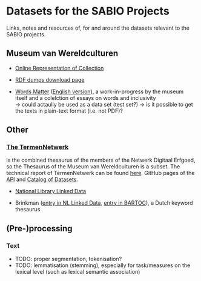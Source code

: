 # Datasets for the SABIO Projects

Links, notes and resources of, for and around the datasets relevant to the SABIO projects.


## Museum van Wereldculturen

- [Online Representation of Collection](https://collectie.wereldculturen.nl)

- [RDF dumps download page](https://collectie.wereldculturen.nl/thesaurus)

- [Words Matter](https://www.tropenmuseum.nl/nl/over-het-tropenmuseum/words-matter-publicatie) ([English version](https://www.materialculture.nl/en/publications/words-matter)), a work-in-progress by the museum itself and a colelction of essays on words and inclusivity <br>
-> could actaully be used as a data set (test set?) -> is it possible to get the texts in plain-text format (i.e. not PDF)?


## Other

### [The TermenNetwerk](https://termennetwerk.netwerkdigitaalerfgoed.nl/) 

is the combined thesaurus of the members of the Netwerk Digitaal Erfgoed, so the Thesaurus of the Museum van Wereldculturen is a subset. The technical report of TermenNetwerk can be found [here](https://web.archive.org/web/20190530092107/https://www.netwerkdigitaalerfgoed.nl/wp-content/uploads/2018/02/20170707_NDE_High_level_functional_design-1.pdf). GitHub pages of the [API](https://github.com/netwerk-digitaal-erfgoed/network-of-terms-api) and [Catalog of Datasets](https://github.com/netwerk-digitaal-erfgoed/network-of-terms-catalog/tree/master/catalog).




- [National Library Linked Data](http://data.bibliotheken.nl/)

- Brinkman ([entry in NL Linked Data](http://data.bibliotheken.nl/doc/dataset/brinkman), [entry in BARTOC](https://bartoc.org/en/node/18686)), a Dutch keyword thesaurus



## (Pre-)processing 

### Text

 - TODO: proper segmentation, tokenisation?
 - TODO: lemmatisation (stemming), especially for task/measures on the lexical level (such as lexical semantic association)


